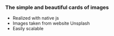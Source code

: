 ### The simple and beautiful cards of images

- Realized with native js
- Images taken from website Unsplash
- Easily scalable
